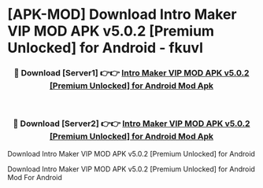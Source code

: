 # [APK-MOD] Download Intro Maker VIP MOD APK v5.0.2 [Premium Unlocked] for Android - fkuvl


<div align="center">
<h3>🔴 Download [Server1] 👉👉 <a href="https://apk-comot.site?title=Intro_Maker_VIP_MOD_APK_v5.0.2_[Premium_Unlocked]_for_Android">Intro Maker VIP MOD APK v5.0.2 [Premium Unlocked] for Android Mod Apk</a></h3><br>
<h3>🔴 Download [Server2] 👉👉 <a href="https://apk-comot.site?title=Intro_Maker_VIP_MOD_APK_v5.0.2_[Premium_Unlocked]_for_Android">Intro Maker VIP MOD APK v5.0.2 [Premium Unlocked] for Android Mod Apk</a></h3>
</div>



Download Intro Maker VIP MOD APK v5.0.2 [Premium Unlocked] for Android 

Download Intro Maker VIP MOD APK v5.0.2 [Premium Unlocked] for Android Mod For Android